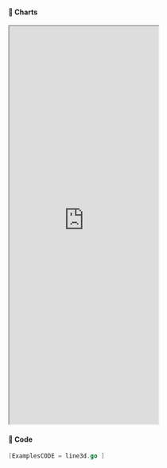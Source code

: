 <!-- tabs:start -->

#### **:art: Charts**
<iframe src="https://go-echarts.github.io/examples/line3d.html" height="800"> </iframe>

#### **:musical_keyboard: Code**

```go
[ExamplesCODE = line3d.go ]

```

<!-- tabs:end -->
